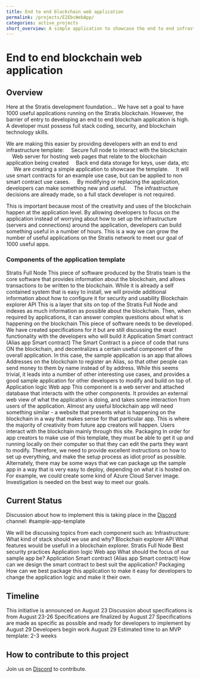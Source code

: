 ```yaml
---
title: End to end blockchain web application
permalink: /projects/E2EbcWebApp/
categories: active_projects
short_overview: A simple application to showcase the end to end infrastructure template for a blockchain web application
---
```

# End to end blockchain web application

## Overview

Here at the Stratis development foundation…
We have set a goal to have 1000 useful applications running on the Stratis blockchain. However, the barrier of entry to developing an end to end blockchain application is high. A developer must possess full stack coding, security, and blockchain technology skills. 

We are making this easier by providing developers with an end to end infrastructure template:
    Secure full node to interact with the blockchain
    Web server for hosting web pages that relate to the blockchain application being created
    Back end data storage for keys, user data, etc
    
We are creating a simple application to showcase the template. 
    It will use smart contracts for an example use case, but can be applied to non smart contract use cases.
    By modifying or replacing the application, developers can make something new and useful.
    The infrastructure decisions are already made, so a full stack developer is not required.

This is important because most of the creativity and uses of the blockchain happen at the application level. By allowing developers to focus on the application instead of worrying about how to set up the infrastructure (servers and connections) around the application, developers can build something useful in a number of hours.  This is a way we can grow the number of useful applications on the Stratis network to meet our goal of 1000 useful apps.

### Components of the application template 

Stratis Full Node
    This piece of software produced by the Stratis team is the core software that provides information about the blockchain, and allows transactions to be written to the blockchain.
    While it is already a self contained system that is easy to install, we will provide additional information about how to configure it for security and usability
Blockchain explorer API
    This is a layer that sits on top of the Stratis Full Node and indexes as much information as possible about the blockchain. Then, when required by applications, it can answer complex questions about what is happening on the blockchain
    This piece of software needs to be developed. We have created specifications for it but are still discussing the exact functionality with the developers who will build it
Application Smart contract (Alias app Smart contract)
    The Smart Contract is a piece of code that runs ON the blockchain, and decentralizes a certain useful component of the overall application.
    In this case, the sample application is an app that allows Addresses on the blockchain to register an Alias, so that other people can send money to them by name instead of by address. While this seems trivial, it leads into a number of other interesting use cases, and provides a good sample application for other developers to modify and build on top of.
Application logic Web app
    This component is a web server and attached database that interacts with the other components. It provides an external web view of what the application is doing, and takes some interaction from users of the application.
    Almost any useful blockchain app will need something similar - a website that presents what is happening on the blockchain in a way that makes sense for that particular app.
    This is where the majority of creativity from future app creators will happen. Users interact with the blockchain mainly through this site.
Packaging
    In order for app creators to make use of this template, they must be able to get it up and running locally on their computer so that they can edit the parts they want to modify.
    Therefore, we need to provide excellent instructions on how to set up everything, and make the setup process as idiot proof as possible.
    Alternately, there may be some ways that we can package up the sample app in a way that is very easy to deploy, depending on what it is hosted on. For example, we could create some kind of Azure Cloud Server image. Investigation is needed on the best way to meet our goals.

## Current Status

Discussion about how to implement this is taking place in the [Discord](/discord/) channel: #sample-app-template 

We will be discussing topics from each component such as: 
Infrastructure:
    What kind of stack should we use and why?
Blockchain explorer API
    What features would be usefull in a blockchain explorer. 
Stratis Full Node
    Best security practices
Application logic Web app
    What should the focus of our sample app be? 
Application Smart contract (Alias app Smart contract)
    How can we design the smart contract to best suit the application? 
Packaging
    How can we best package this application to make it easy for developers to change the application logic and make it their own. 

## Timeline

This initiative is announced on August 23
Discussion about specifications is from August 23-26
Specifications are finalized by August 27
Specifications are made as specific as possible and ready for developers to implement by August 29
Developers begin work August 29
Estimated time to an MVP template: 2-3 weeks

## How to contribute to this project
Join us on [Discord](/discord/) to contribute.
